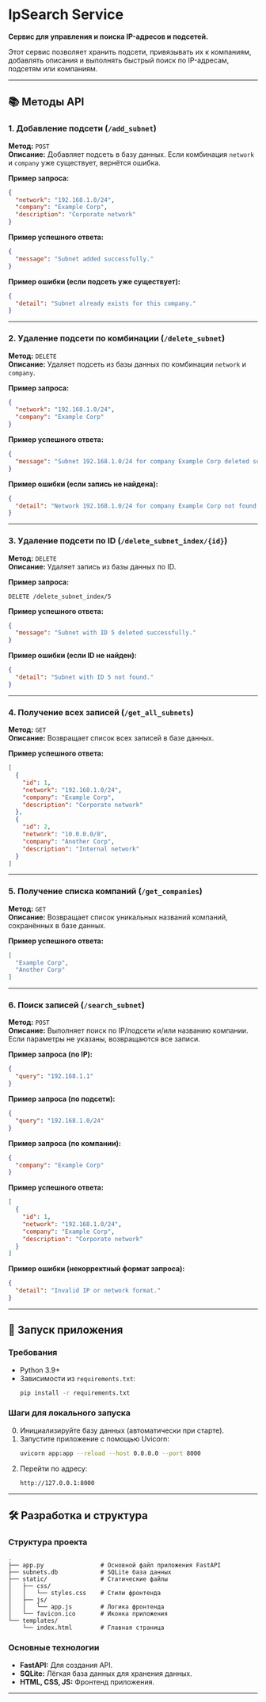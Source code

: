 # IpSearch Service

**Сервис для управления и поиска IP-адресов и подсетей.**

Этот сервис позволяет хранить подсети, привязывать их к компаниям, добавлять описания и выполнять быстрый поиск по IP-адресам, подсетям или компаниям.

---

## 📚 Методы API

### 1. Добавление подсети (`/add_subnet`)
**Метод:** `POST`  
**Описание:** Добавляет подсеть в базу данных. Если комбинация `network` и `company` уже существует, вернётся ошибка.  

**Пример запроса:**
```json
{
  "network": "192.168.1.0/24",
  "company": "Example Corp",
  "description": "Corporate network"
}
```

**Пример успешного ответа:**
```json
{
  "message": "Subnet added successfully."
}
```

**Пример ошибки (если подсеть уже существует):**
```json
{
  "detail": "Subnet already exists for this company."
}
```

---

### 2. Удаление подсети по комбинации (`/delete_subnet`)
**Метод:** `DELETE`  
**Описание:** Удаляет подсеть из базы данных по комбинации `network` и `company`.

**Пример запроса:**
```json
{
  "network": "192.168.1.0/24",
  "company": "Example Corp"
}
```

**Пример успешного ответа:**
```json
{
  "message": "Subnet 192.168.1.0/24 for company Example Corp deleted successfully."
}
```

**Пример ошибки (если запись не найдена):**
```json
{
  "detail": "Network 192.168.1.0/24 for company Example Corp not found."
}
```

---

### 3. Удаление подсети по ID (`/delete_subnet_index/{id}`)
**Метод:** `DELETE`  
**Описание:** Удаляет запись из базы данных по ID.

**Пример запроса:**
```http
DELETE /delete_subnet_index/5
```

**Пример успешного ответа:**
```json
{
  "message": "Subnet with ID 5 deleted successfully."
}
```

**Пример ошибки (если ID не найден):**
```json
{
  "detail": "Subnet with ID 5 not found."
}
```

---

### 4. Получение всех записей (`/get_all_subnets`)
**Метод:** `GET`  
**Описание:** Возвращает список всех записей в базе данных.

**Пример успешного ответа:**
```json
[
  {
    "id": 1,
    "network": "192.168.1.0/24",
    "company": "Example Corp",
    "description": "Corporate network"
  },
  {
    "id": 2,
    "network": "10.0.0.0/8",
    "company": "Another Corp",
    "description": "Internal network"
  }
]
```

---

### 5. Получение списка компаний (`/get_companies`)
**Метод:** `GET`  
**Описание:** Возвращает список уникальных названий компаний, сохранённых в базе данных.

**Пример успешного ответа:**
```json
[
  "Example Corp",
  "Another Corp"
]
```

---

### 6. Поиск записей (`/search_subnet`)
**Метод:** `POST`  
**Описание:** Выполняет поиск по IP/подсети и/или названию компании.  
Если параметры не указаны, возвращаются все записи.

**Пример запроса (по IP):**
```json
{
  "query": "192.168.1.1"
}
```

**Пример запроса (по подсети):**
```json
{
  "query": "192.168.1.0/24"
}
```

**Пример запроса (по компании):**
```json
{
  "company": "Example Corp"
}
```

**Пример успешного ответа:**
```json
[
  {
    "id": 1,
    "network": "192.168.1.0/24",
    "company": "Example Corp",
    "description": "Corporate network"
  }
]
```

**Пример ошибки (некорректный формат запроса):**
```json
{
  "detail": "Invalid IP or network format."
}
```

---

## 🚀 Запуск приложения

### Требования
- Python 3.9+
- Зависимости из `requirements.txt`:
  ```bash
  pip install -r requirements.txt
  ```

### Шаги для локального запуска
0. Инициализируйте базу данных (автоматически при старте).
1. Запустите приложение с помощью Uvicorn:
   ```bash
   uvicorn app:app --reload --host 0.0.0.0 --port 8000
   ```
2. Перейти по адресу:
   ```
   http://127.0.0.1:8000
   ```

---

## 🛠 Разработка и структура

### Структура проекта
```
.
├── app.py                # Основной файл приложения FastAPI
├── subnets.db            # SQLite база данных
├── static/               # Статические файлы
│   ├── css/
│   │   └── styles.css    # Стили фронтенда
│   ├── js/
│   │   └── app.js        # Логика фронтенда
│   └── favicon.ico       # Иконка приложения
└── templates/
    └── index.html        # Главная страница
```

### Основные технологии
- **FastAPI:** Для создания API.
- **SQLite:** Лёгкая база данных для хранения данных.
- **HTML, CSS, JS:** Фронтенд приложения.

---
